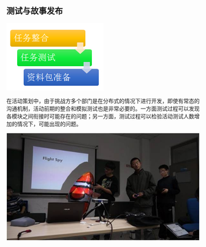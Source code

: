 ## 测试与故事发布

![0](00.jpg "0") 

在活动策划中，由于挑战方多个部门是在分布式的情况下进行开发，即使有常态的沟通机制，活动前期的整合和模拟测试也是非常必要的。一方面测试过程可以发现各模块之间衔接时可能存在的问题；另一方面，测试过程可以检验活动测试人数增加的情况下，可能出现的问题。

![0](01.jpg "0") 